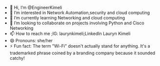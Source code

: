 - 👋 Hi, I’m @EngineerKimeli
- 👀 I’m interested in Network Automation,security and cloud computing
- 🌱 I’m currently learning Networking and cloud computing
- 💞️ I’m looking to collaborate on projects involving Python and Cisco Networking
- 📫 How to reach me ;IG: laurynkimeli;LinkedIn Lauryn Kimeli
- 😄 Pronouns: she/her
- ⚡ Fun fact: The term "Wi-Fi" doesn't actually stand for anything. It's a trademarked phrase coined by a branding company because it sounded catchy!

<!---
EngineerKimeli/EngineerKimeli is a ✨ special ✨ repository because its `README.md` (this file) appears on your GitHub profile.
You can click the Preview link to take a look at your changes.
--->
